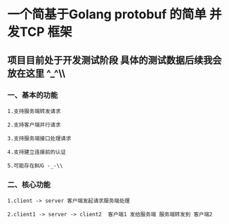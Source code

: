 # 一个简基于Golang protobuf 的简单 并发TCP 框架

## 项目目前处于开发测试阶段 具体的测试数据后续我会放在这里 ^_^\\\

### 一、基本的功能
    1.支持服务端转发请求
    
    2.支持客户端并行请求
    
    3.支持服务端接口处理请求 
    
    4.支持建立连接前的认证
    
    5.可能存在BUG -_-\\
### 二、核心功能
    1.client -> server 客户端发起请求服务端处理
    
    2.client1 -> server -> client2  客户端1 发给服务端 服务端转发到 客户端2
